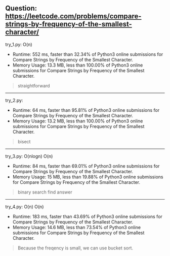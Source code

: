 Question: https://leetcode.com/problems/compare-strings-by-frequency-of-the-smallest-character/
---

try_1.py: O(n)

* Runtime: 552 ms, faster than 32.34% of Python3 online submissions for Compare Strings by Frequency of the Smallest Character.
* Memory Usage: 13.3 MB, less than 100.00% of Python3 online submissions for Compare Strings by Frequency of the Smallest Character.

> straightforward

---

try_2.py:
* Runtime: 64 ms, faster than 95.81% of Python3 online submissions for Compare Strings by Frequency of the Smallest Character.
* Memory Usage: 13.2 MB, less than 100.00% of Python3 online submissions for Compare Strings by Frequency of the Smallest Character.

> bisect

---

try_3.py: O(nlogn) O(n)

* Runtime: 84 ms, faster than 69.01% of Python3 online submissions for Compare Strings by Frequency of the Smallest Character.
* Memory Usage: 15 MB, less than 19.88% of Python3 online submissions for Compare Strings by Frequency of the Smallest Character.

> binary search find answer

---

try_4.py: O(n) O(n)

* Runtime: 183 ms, faster than 43.69% of Python3 online submissions for Compare Strings by Frequency of the Smallest Character.
* Memory Usage: 14.6 MB, less than 73.54% of Python3 online submissions for Compare Strings by Frequency of the Smallest Character.

> Because the freqency is small, we can use bucket sort.
